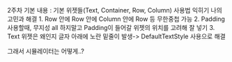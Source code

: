 2주차 기본 내용 : 기본 위젯들(Text, Container, Row, Column) 사용법 익히기
    나의 고민과 해결 
    1. Row 안에 Row 안에 Column 안에 Row 등 무한중첩 가능
    2. Padding 사용할때, 무지성 all 하지말고 Padding이 들어갈 위젯의 위치를 고려해 잘 넣기
    3. Text 위젯은 왜인지 글자 아래에 노란 밑줄이 발생-> DefaultTextStyle 사용으로 해결

그래서 시뮬레이터는 어떻게..?